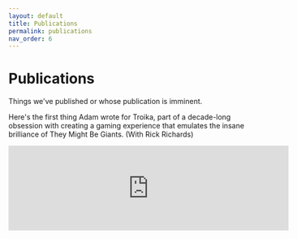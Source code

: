 ```yaml
---
layout: default
title: Publications
permalink: publications
nav_order: 6
---
```


# Publications


Things we've published or whose publication is imminent.

Here's the first thing Adam wrote for Troika, part of a decade-long obsession with creating a gaming experience that emulates the insane brilliance of They Might Be Giants. (With Rick Richards)

<iframe frameborder="0" src="https://itch.io/embed/672247" width="552" height="167"><a href="https://pressyes.itch.io/they-might-be-troika">They Might Be Troika! by pressyes</a></iframe>